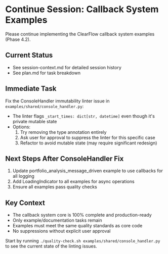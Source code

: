 # Continue Session: Callback System Examples

Please continue implementing the ClearFlow callback system examples (Phase 4.2).

## Current Status
- See session-context.md for detailed session history
- See plan.md for task breakdown

## Immediate Task
Fix the ConsoleHandler immutability linter issue in `examples/shared/console_handler.py`:
- The linter flags `_start_times: dict[str, datetime]` even though it's private mutable state
- Options:
  1. Try removing the type annotation entirely
  2. Ask user for approval to suppress the linter for this specific case
  3. Refactor to avoid mutable state (may require significant redesign)

## Next Steps After ConsoleHandler Fix
1. Update portfolio_analysis_message_driven example to use callbacks for all logging
2. Add LoadingIndicator to all examples for async operations
3. Ensure all examples pass quality checks

## Key Context
- The callback system core is 100% complete and production-ready
- Only example/documentation tasks remain
- Examples must meet the same quality standards as core code
- No suppressions without explicit user approval

Start by running `./quality-check.sh examples/shared/console_handler.py` to see the current state of the linting issues.